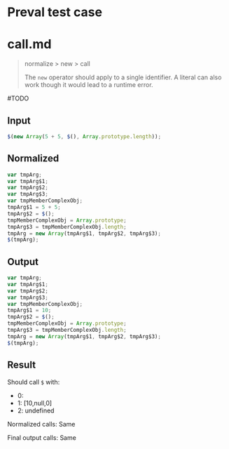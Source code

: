 # Preval test case

# call.md

> normalize > new > call
>
> The `new` operator should apply to a single identifier. A literal can also work though it would lead to a runtime error.

#TODO

## Input

`````js filename=intro
$(new Array(5 + 5, $(), Array.prototype.length));
`````

## Normalized

`````js filename=intro
var tmpArg;
var tmpArg$1;
var tmpArg$2;
var tmpArg$3;
var tmpMemberComplexObj;
tmpArg$1 = 5 + 5;
tmpArg$2 = $();
tmpMemberComplexObj = Array.prototype;
tmpArg$3 = tmpMemberComplexObj.length;
tmpArg = new Array(tmpArg$1, tmpArg$2, tmpArg$3);
$(tmpArg);
`````

## Output

`````js filename=intro
var tmpArg;
var tmpArg$1;
var tmpArg$2;
var tmpArg$3;
var tmpMemberComplexObj;
tmpArg$1 = 10;
tmpArg$2 = $();
tmpMemberComplexObj = Array.prototype;
tmpArg$3 = tmpMemberComplexObj.length;
tmpArg = new Array(tmpArg$1, tmpArg$2, tmpArg$3);
$(tmpArg);
`````

## Result

Should call `$` with:
 - 0: 
 - 1: [10,null,0]
 - 2: undefined

Normalized calls: Same

Final output calls: Same
